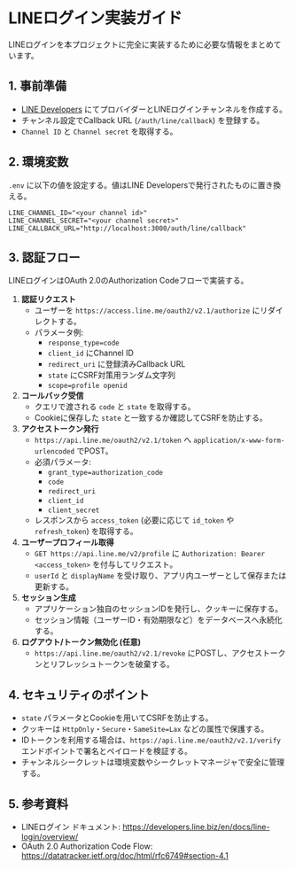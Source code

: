 # LINEログイン実装ガイド

LINEログインを本プロジェクトに完全に実装するために必要な情報をまとめています。

## 1. 事前準備
- [LINE Developers](https://developers.line.biz/) にてプロバイダーとLINEログインチャンネルを作成する。
- チャンネル設定でCallback URL (`/auth/line/callback`) を登録する。
- `Channel ID` と `Channel secret` を取得する。

## 2. 環境変数
`.env` に以下の値を設定する。値はLINE Developersで発行されたものに置き換える。

```env
LINE_CHANNEL_ID="<your channel id>"
LINE_CHANNEL_SECRET="<your channel secret>"
LINE_CALLBACK_URL="http://localhost:3000/auth/line/callback"
```

## 3. 認証フロー
LINEログインはOAuth 2.0のAuthorization Codeフローで実装する。

1. **認証リクエスト**
   - ユーザーを `https://access.line.me/oauth2/v2.1/authorize` にリダイレクトする。
   - パラメータ例:
     - `response_type=code`
     - `client_id` にChannel ID
     - `redirect_uri` に登録済みCallback URL
     - `state` にCSRF対策用ランダム文字列
     - `scope=profile openid`
2. **コールバック受信**
   - クエリで渡される `code` と `state` を取得する。
   - Cookieに保存した `state` と一致するか確認してCSRFを防止する。
3. **アクセストークン発行**
   - `https://api.line.me/oauth2/v2.1/token` へ `application/x-www-form-urlencoded` でPOST。
   - 必須パラメータ:
     - `grant_type=authorization_code`
     - `code`
     - `redirect_uri`
     - `client_id`
     - `client_secret`
   - レスポンスから `access_token` (必要に応じて `id_token` や `refresh_token`) を取得する。
4. **ユーザープロフィール取得**
   - `GET https://api.line.me/v2/profile` に `Authorization: Bearer <access_token>` を付与してリクエスト。
   - `userId` と `displayName` を受け取り、アプリ内ユーザーとして保存または更新する。
5. **セッション生成**
   - アプリケーション独自のセッションIDを発行し、クッキーに保存する。
   - セッション情報（ユーザーID・有効期限など）をデータベースへ永続化する。
6. **ログアウト/トークン無効化 (任意)**
   - `https://api.line.me/oauth2/v2.1/revoke` にPOSTし、アクセストークンとリフレッシュトークンを破棄する。

## 4. セキュリティのポイント
- `state` パラメータとCookieを用いてCSRFを防止する。
- クッキーは `HttpOnly`・`Secure`・`SameSite=Lax` などの属性で保護する。
- IDトークンを利用する場合は、`https://api.line.me/oauth2/v2.1/verify` エンドポイントで署名とペイロードを検証する。
- チャンネルシークレットは環境変数やシークレットマネージャで安全に管理する。

## 5. 参考資料
- LINEログイン ドキュメント: https://developers.line.biz/en/docs/line-login/overview/
- OAuth 2.0 Authorization Code Flow: https://datatracker.ietf.org/doc/html/rfc6749#section-4.1
